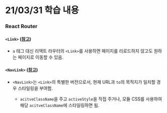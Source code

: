 # 21/03/31 학습 내용

### React Router

#### `<Link>` ([참고](https://reactrouter.com/web/api/Link))

- `a` 태그 대신 리액트 라우터의 `<Link>`를 사용하면 페이지를 리로드하지 않고도 원하는 페이지로 이동할 수 있음.

#### `<NavLink>` ([참고](https://reactrouter.com/web/api/NavLink))

- `<NavLink>`는 `<Link>`의 특별한 버전으로서, 현재 URL과 `to`의 목적지가 일치할 경우 스타일링을 부여함.

  - `acitveClassName`을 주고 `activeStyle`을 직접 주거나, 모듈 CSS를 사용하여 해당 `acitveClassName`에 스타일링하면 됨.
